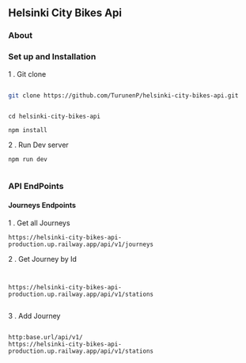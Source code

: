 ## Helsinki City Bikes Api


### About



### Set up and Installation

1 . Git clone

```bash

git clone https://github.com/TurunenP/helsinki-city-bikes-api.git


```

```

cd helsinki-city-bikes-api

npm install

```

2 . Run Dev server

```
npm run dev


```




### API EndPoints


#### Journeys Endpoints



1 . Get all Journeys


```
https://helsinki-city-bikes-api-production.up.railway.app/api/v1/journeys

```
2 . Get  Journey by Id

```


https://helsinki-city-bikes-api-production.up.railway.app/api/v1/stations


```


3 . Add  Journey

```

http:base.url/api/v1/
https://helsinki-city-bikes-api-production.up.railway.app/api/v1/stations

```

